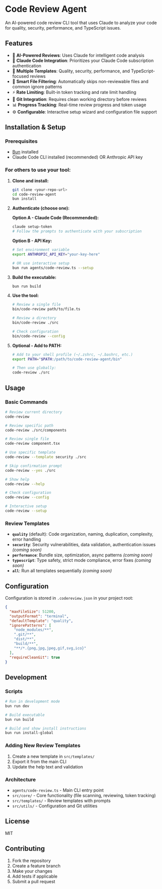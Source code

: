 # Code Review Agent

An AI-powered code review CLI tool that uses Claude to analyze your code for quality, security, performance, and TypeScript issues.

## Features

- 🤖 **AI-Powered Reviews**: Uses Claude for intelligent code analysis
- 🔐 **Claude Code Integration**: Prioritizes your Claude Code subscription authentication
- 🎯 **Multiple Templates**: Quality, security, performance, and TypeScript-focused reviews
- 📂 **Smart File Filtering**: Automatically skips non-reviewable files and common ignore patterns
- ⚡ **Rate Limiting**: Built-in token tracking and rate limit handling
- 🌿 **Git Integration**: Requires clean working directory before reviews
- 📊 **Progress Tracking**: Real-time review progress and token usage
- ⚙️ **Configurable**: Interactive setup wizard and configuration file support

## Installation & Setup

### Prerequisites
- [Bun](https://bun.sh) installed
- Claude Code CLI installed (recommended) OR Anthropic API key

### For others to use your tool:

1. **Clone and install:**
   ```bash
   git clone <your-repo-url>
   cd code-review-agent
   bun install
   ```

2. **Authenticate (choose one):**
   
   **Option A - Claude Code (Recommended):**
   ```bash
   claude setup-token
   # Follow the prompts to authenticate with your subscription
   ```
   
   **Option B - API Key:**
   ```bash
   # Set environment variable
   export ANTHROPIC_API_KEY="your-key-here"
   
   # OR use interactive setup
   bun run agents/code-review.ts --setup
   ```

3. **Build the executable:**
   ```bash
   bun run build
   ```

4. **Use the tool:**
   ```bash
   # Review a single file
   bin/code-review path/to/file.ts
   
   # Review a directory
   bin/code-review ./src
   
   # Check configuration
   bin/code-review --config
   ```

5. **Optional - Add to PATH:**
   ```bash
   # Add to your shell profile (~/.zshrc, ~/.bashrc, etc.)
   export PATH="$PATH:/path/to/code-review-agent/bin"
   
   # Then use globally:
   code-review ./src
   ```

## Usage

### Basic Commands

```bash
# Review current directory
code-review

# Review specific path
code-review ./src/components

# Review single file
code-review component.tsx

# Use specific template
code-review --template security ./src

# Skip confirmation prompt
code-review --yes ./src

# Show help
code-review --help

# Check configuration
code-review --config

# Interactive setup
code-review --setup
```

### Review Templates

- **`quality`** (default): Code organization, naming, duplication, complexity, error handling
- **`security`**: Security vulnerabilities, data validation, authentication issues *(coming soon)*
- **`performance`**: Bundle size, optimization, async patterns *(coming soon)*
- **`typescript`**: Type safety, strict mode compliance, error fixes *(coming soon)*
- **`all`**: Run all templates sequentially *(coming soon)*

## Configuration

Configuration is stored in `.codereview.json` in your project root:

```json
{
  "maxFileSize": 51200,
  "outputFormat": "terminal",
  "defaultTemplate": "quality",
  "ignorePatterns": [
    "node_modules/**",
    ".git/**",
    "dist/**",
    "build/**",
    "**/*.{png,jpg,jpeg,gif,svg,ico}"
  ],
  "requireCleanGit": true
}
```

## Development

### Scripts

```bash
# Run in development mode
bun run dev

# Build executable
bun run build

# Build and show install instructions
bun run install-global
```

### Adding New Review Templates

1. Create a new template in `src/templates/`
2. Export it from the main CLI
3. Update the help text and validation

### Architecture

- `agents/code-review.ts` - Main CLI entry point
- `src/core/` - Core functionality (file scanning, reviewing, token tracking)
- `src/templates/` - Review templates with prompts
- `src/utils/` - Configuration and Git utilities

## License

MIT

## Contributing

1. Fork the repository
2. Create a feature branch
3. Make your changes
4. Add tests if applicable
5. Submit a pull request
